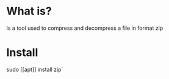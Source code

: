 # What is?
Is a tool used to compress and decompress a file in format zip
# Install
sudo [[apt]] install zip`
